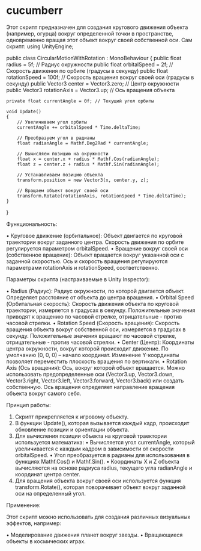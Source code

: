 # cucumberr
Этот скрипт предназначен для создания кругового движения объекта (например, огурца) вокруг определенной точки в пространстве, одновременно вращая этот объект вокруг своей собственной оси.
Сам скрипт:
using UnityEngine;


public class CircularMotionWithRotation : MonoBehaviour
{
    public float radius = 5f;        // Радиус окружности
    public float orbitalSpeed = 2f;   // Скорость движения по орбите (градусы в секунду)
    public float rotationSpeed = 100f;   // Скорость вращения вокруг своей оси (градусы в секунду)
    public Vector3 center = Vector3.zero; // Центр окружности
    public Vector3 rotationAxis = Vector3.up; // Ось вращения объекта

    private float currentAngle = 0f; // Текущий угол орбиты

    void Update()
    {
        // Увеличиваем угол орбиты
        currentAngle += orbitalSpeed * Time.deltaTime;

        // Преобразуем угол в радианы
        float radianAngle = Mathf.Deg2Rad * currentAngle;

        // Вычисляем позицию на окружности
        float x = center.x + radius * Mathf.Cos(radianAngle);
        float z = center.z + radius * Mathf.Sin(radianAngle);

        // Устанавливаем позицию объекта
        transform.position = new Vector3(x, center.y, z);

        // Вращаем объект вокруг своей оси
        transform.Rotate(rotationAxis, rotationSpeed * Time.deltaTime);
    }
}

Функциональность:

•  Круговое движение (орбитальное): Объект двигается по круговой траектории вокруг заданного центра. Скорость движения по орбите регулируется параметром orbitalSpeed.
•  Вращение вокруг своей оси (собственное вращение): Объект вращается вокруг указанной оси с заданной скоростью. Ось и скорость вращения регулируются параметрами rotationAxis и rotationSpeed, соответственно.

Параметры скрипта (настраиваемые в Unity Inspector):

•  Radius (Радиус): Радиус окружности, по которой двигается объект. Определяет расстояние от объекта до центра вращения.
•  Orbital Speed (Орбитальная скорость): Скорость движения объекта по круговой траектории, измеряется в градусах в секунду. Положительные значения приводят к вращению по часовой стрелке, отрицательные - против часовой стрелки.
•  Rotation Speed (Скорость вращения): Скорость вращения объекта вокруг собственной оси, измеряется в градусах в секунду. Положительные значения вращают по часовой стрелке, отрицательные - против часовой стрелки.
•  Center (Центр): Координаты центра окружности, вокруг которой происходит движение. По умолчанию (0, 0, 0) – начало координат. Изменение Y-координаты позволяет переместить плоскость вращения по вертикали.
•  Rotation Axis (Ось вращения): Ось, вокруг которой объект вращается. Можно использовать предопределенные оси (Vector3.up, Vector3.down, Vector3.right, Vector3.left, Vector3.forward, Vector3.back) или создать собственную. Ось вращения определяет направление вращения объекта вокруг самого себя.

Принцип работы:

1. Скрипт прикрепляется к игровому объекту.
2. В функции Update(), которая вызывается каждый кадр, происходит обновление позиции и ориентации объекта.
3. Для вычисления позиции объекта на круговой траектории используется математика:
  •  Вычисляется угол currentAngle, который увеличивается с каждым кадром в зависимости от скорости orbitalSpeed.
  •  Угол преобразуется в радианы для использования в функциях Mathf.Cos() и Mathf.Sin().
  •  Координаты X и Z объекта вычисляются на основе радиуса radius, текущего угла radianAngle и координат центра center.
4. Для вращения объекта вокруг своей оси используется функция transform.Rotate(), которая поворачивает объект вокруг заданной оси на определенный угол.

Применение:

Этот скрипт можно использовать для создания различных визуальных эффектов, например:

•  Моделирование движения планет вокруг звезды.
•  Вращающиеся объекты в космических играх.
